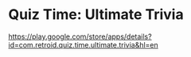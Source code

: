 # Quiz Time: Ultimate Trivia

https://play.google.com/store/apps/details?id=com.retroid.quiz.time.ultimate.trivia&hl=en
